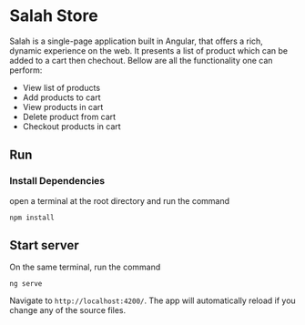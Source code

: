 # Salah Store

Salah is a single-page application built in Angular, that offers a rich, dynamic experience on the web. It presents a list of product which can be added to a cart then chechout. Bellow are all the functionality one can perform:

- View list of products
- Add products to cart
- View products in cart
- Delete product from cart
- Checkout products in cart

## Run

### Install Dependencies

open a terminal at the root directory and run the command

```
npm install
```

## Start server

On the same terminal, run the command

```
ng serve
```

Navigate to `http://localhost:4200/`. The app will automatically reload if you change any of the source files.

